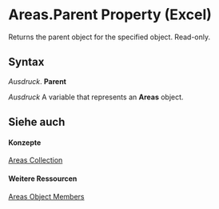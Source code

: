 
# Areas.Parent Property (Excel)

Returns the parent object for the specified object. Read-only.


## Syntax

 _Ausdruck_. **Parent**

 _Ausdruck_ A variable that represents an **Areas** object.


## Siehe auch


#### Konzepte


[Areas Collection](43d05ef3-7ae2-2881-dec2-6fec8281f045.md)
#### Weitere Ressourcen


[Areas Object Members](http://msdn.microsoft.com/library/5df53e64-1fe5-66cb-0777-438a80f399cc%28Office.15%29.aspx)